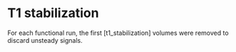 # T1 stabilization
For each functional run, the first [t1_stabilization] volumes were removed to discard unsteady signals.
